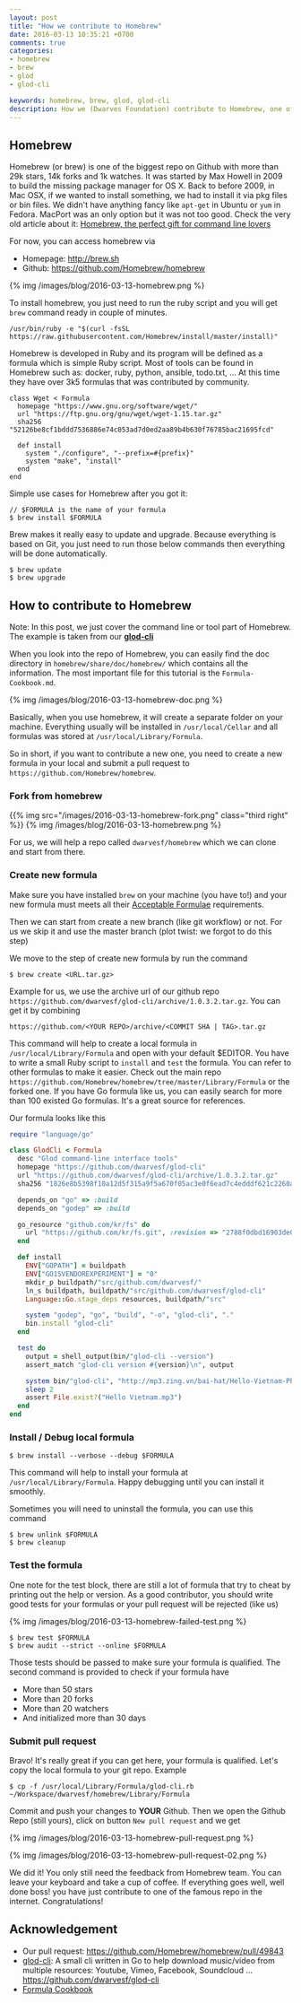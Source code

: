 ```yaml
---
layout: post
title: "How we contribute to Homebrew"
date: 2016-03-13 10:35:21 +0700
comments: true
categories: 
- homebrew
- brew
- glod
- glod-cli

keywords: homebrew, brew, glod, glod-cli
description: How we (Dwarves Foundation) contribute to Homebrew, one of the most famous repo in Github.
---
```


## Homebrew

Homebrew (or brew) is one of the biggest repo on Github with more than 29k stars, 14k forks and 1k watches. It was started by Max Howell in 2009 to build the missing package manager for OS X. Back to before 2009, in Mac OSX, if we wanted to install something, we had to install it via pkg files or bin files. We didn't have anything fancy like `apt-get` in Ubuntu or `yum` in Fedora. MacPort was an only option but it was not too good. Check the very old article about it: [Homebrew, the perfect gift for command line lovers](http://www.engadget.com/2009/12/25/homebrew-the-perfect-gift-for-command-line-lovers/)

For now, you can access homebrew via

- Homepage: http://brew.sh
- Github: https://github.com/Homebrew/homebrew

{% img /images/blog/2016-03-13-homebrew.png %}

To install homebrew, you just need to run the ruby script and you will get `brew` command ready in couple of minutes. 

```
/usr/bin/ruby -e "$(curl -fsSL https://raw.githubusercontent.com/Homebrew/install/master/install)"
```

Homebrew is developed in Ruby and its program will be defined as a formula which is simple Ruby script. Most of tools can be found in Homebrew such as: docker, ruby, python, ansible, todo.txt, ... At this time they have over 3k5 formulas that was contributed by community.

```
class Wget < Formula
  homepage "https://www.gnu.org/software/wget/"
  url "https://ftp.gnu.org/gnu/wget/wget-1.15.tar.gz"
  sha256 "52126be8cf1bddd7536886e74c053ad7d0ed2aa89b4b630f76785bac21695fcd"

  def install
    system "./configure", "--prefix=#{prefix}"
    system "make", "install"
  end
end
```

Simple use cases for Homebrew after you got it:

```
// $FORMULA is the name of your formula
$ brew install $FORMULA
```

Brew makes it really easy to update and upgrade. Because everything is based on Git, you just need to run those below commands then everything will be done automatically.

```
$ brew update
$ brew upgrade
```

## How to contribute to Homebrew

Note: In this post, we just cover the command line or tool part of Homebrew. The example is taken from our [**glod-cli**](https://github.com/dwarvesf/glod-cli)

When you look into the repo of Homebrew, you can easily find the doc directory in `homebrew/share/doc/homebrew/` which contains all the information. The most important file for this tutorial is the `Formula-Cookbook.md`.

{% img /images/blog/2016-03-13-homebrew-doc.png %}

Basically, when you use homebrew, it will create a separate folder on your machine. Everything usually will be installed in `/usr/local/Cellar` and all formulas was stored at `/usr/local/Library/Formula`.

So in short, if you want to contribute a new one, you need to create a new formula in your local and submit a pull request to `https://github.com/Homebrew/homebrew`.

### Fork from homebrew

{{% img src="/images/2016-03-13-homebrew-fork.png" class="third right" %}}
{% img /images/blog/2016-03-13-homebrew.png %}

For us, we will help a repo called `dwarvesf/homebrew` which we can clone and start from there.

### Create new formula

Make sure you have installed `brew` on your machine (you have to!) and your new formula must meets all their [Acceptable Formulae](https://github.com/Homebrew/homebrew/blob/master/share/doc/homebrew/Acceptable-Formulae.md) requirements.

Then we can start from create a new branch (like git workflow) or not. For us we skip it and use the master branch (plot twist: we forgot to do this step)

We move to the step of create new formula by run the command 

```
$ brew create <URL.tar.gz>
```

Example for us, we use the archive url of our github repo `https://github.com/dwarvesf/glod-cli/archive/1.0.3.2.tar.gz`. You can get it by combining 

```
https://github.com/<YOUR REPO>/archive/<COMMIT SHA | TAG>.tar.gz
```

This command will help to create a local formula in `/usr/local/Library/Formula` and open with your default $EDITOR. You have to write a small Ruby script to `install` and `test` the formula. You can refer to other formulas to make it easier. Check out the main repo `https://github.com/Homebrew/homebrew/tree/master/Library/Formula` or the forked one. If you have Go formula like us, you can easily search for more than 100 existed Go formulas. It's a great source for references.

Our formula looks like this

``` ruby
require "language/go"

class GlodCli < Formula
  desc "Glod command-line interface tools"
  homepage "https://github.com/dwarvesf/glod-cli"
  url "https://github.com/dwarvesf/glod-cli/archive/1.0.3.2.tar.gz"
  sha256 "1826e8b5398f10a12d5f315a9f5a670f05ac3e0f6ead7c4edddf621c2260ae6c"

  depends_on "go" => :build
  depends_on "godep" => :build

  go_resource "github.com/kr/fs" do
    url "https://github.com/kr/fs.git", :revision => "2788f0dbd16903de03cb8186e5c7d97b69ad387b"
  end

  def install
    ENV["GOPATH"] = buildpath
    ENV["GO15VENDOREXPERIMENT"] = "0"
    mkdir_p buildpath/"src/github.com/dwarvesf/"
    ln_s buildpath, buildpath/"src/github.com/dwarvesf/glod-cli"
    Language::Go.stage_deps resources, buildpath/"src"

    system "godep", "go", "build", "-o", "glod-cli", "."
    bin.install "glod-cli"
  end

  test do
    output = shell_output(bin/"glod-cli --version")
    assert_match "glod-cli version #{version}\n", output

    system bin/"glod-cli", "http://mp3.zing.vn/bai-hat/Hello-Vietnam-Pham-Quynh-Anh/ZWZ9C8EB.html"
    sleep 2
    assert File.exist?("Hello Vietnam.mp3")
  end
end

```

### Install / Debug local formula

```
$ brew install --verbose --debug $FORMULA
```

This command will help to install your formula at `/usr/local/Library/Formula`. Happy debugging until you can install it smoothly.

Sometimes you will need to uninstall the formula, you can use this command

```
$ brew unlink $FORMULA
$ brew cleanup
```

### Test the formula

One note for the test block, there are still a lot of formula that try to cheat by printing out the help or version. As a good contributor, you should write good tests for your formulas or your pull request will be rejected (like us)

{% img /images/blog/2016-03-13-homebrew-failed-test.png %}

```
$ brew test $FORMULA
$ brew audit --strict --online $FORMULA
```

Those tests should be passed to make sure your formula is qualified. The second command is provided to check if your formula have 

- More than 50 stars
- More than 20 forks
- More than 20 watchers 
- And initialized more than 30 days

### Submit pull request

Bravo! It's really great if you can get here, your formula is qualified. Let's copy the local formula to your git repo. Example

```
$ cp -f /usr/local/Library/Formula/glod-cli.rb ~/Workspace/dwarvesf/homebrew/Library/Formula
```

Commit and push your changes to **YOUR** Github. Then we open the Github Repo (still yours), click on button `New pull request` and we get 

{% img /images/blog/2016-03-13-homebrew-pull-request.png %}

{% img /images/blog/2016-03-13-homebrew-pull-request-02.png %}

We did it! You only still need the feedback from Homebrew team. You can leave your keyboard and take a cup of coffee. If everything goes well, well done boss! you have just contribute to one of the famous repo in the internet. Congratulations!

## Acknowledgement 

- Our pull request: https://github.com/Homebrew/homebrew/pull/49843
- [glod-cli](https://github.com/dwarvesf/glod-cli): A small cli written in Go to help download music/video from multiple resources: Youtube, Vimeo, Facebook, Soundcloud ... https://github.com/dwarvesf/glod-cli
- [Formula Cookbook](https://github.com/Homebrew/homebrew/blob/master/share/doc/homebrew/Formula-Cookbook.md)